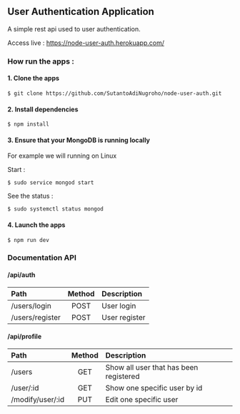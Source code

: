 ## User Authentication Application

A simple rest api used to user authentication.

Access live : https://node-user-auth.herokuapp.com/

### How run the apps :

#### 1. Clone the apps
```
$ git clone https://github.com/SutantoAdiNugroho/node-user-auth.git
```
#### 2. Install dependencies
```
$ npm install
```
#### 3. Ensure that your MongoDB is running locally
For example we will running on Linux

Start :

```
$ sudo service mongod start
```

See the status :
```
$ sudo systemctl status mongod
```

#### 4. Launch the apps
```
$ npm run dev
```

### Documentation API

#### /api/auth

| Path            | Method | Description   |
| :---            | :---:  | :---          |
| /users/login    | POST   | User login    |
| /users/register | POST   | User register |

#### /api/profile

| Path              | Method | Description                            |
| :---              | :---:  | :---                                   |
| /users            | GET    | Show all user that has been registered |
| /user/:id         | GET    | Show one specific user by id           |
| /modify/user/:id  | PUT    | Edit one specific user                 |
